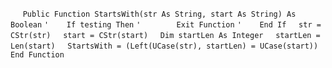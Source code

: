 &nbsp;&nbsp;&nbsp;&nbsp;
`Public Function StartsWith(str As String, start As String) As Boolean`
`'    If testing Then`
`'        Exit Function`
`'    End If`
&nbsp;&nbsp;&nbsp;&nbsp;`str = CStr(str)`
&nbsp;&nbsp;&nbsp;&nbsp;`start = CStr(start)`
&nbsp;&nbsp;&nbsp;&nbsp;`Dim startLen As Integer`
&nbsp;&nbsp;&nbsp;&nbsp;`startLen = Len(start)`
&nbsp;&nbsp;&nbsp;&nbsp;`StartsWith = (Left(UCase(str), startLen) = UCase(start))`
`End Function`

